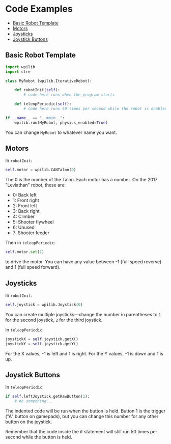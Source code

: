 # Code Examples

- [Basic Robot Template](#basic-robot-template)
- [Motors](#motors)
- [Joysticks](#joysticks)
- [Joystick Buttons](#joystick-buttons)

## Basic Robot Template

```python
import wpilib
import ctre

class MyRobot (wpilib.IterativeRobot):

    def robotInit(self):
        # code here runs when the program starts

    def teleopPeriodic(self):
        # code here runs 50 times per second while the robot is enabled

if __name__ == "__main__":
    wpilib.run(MyRobot, physics_enabled=True)
```

You can change `MyRobot` to whatever name you want.

## Motors

In `robotInit`:

```python
self.motor = wpilib.CANTalon(0)
```

The 0 is the number of the Talon. Each motor has a number. On the 2017 "Leviathan" robot, these are:

- 0: Back left
- 1: Front right
- 2: Front left
- 3: Back right
- 4: Climber
- 5: Shooter flywheel
- 6: Unused
- 7: Shooter feeder

Then in `teleopPeriodic`:

```python
self.motor.set(1)
```

to drive the motor. You can have any value between -1 (full speed reverse) and 1 (full speed forward).

## Joysticks

In `robotInit`:

```python
self.joystick = wpilib.Joystick(0)
```

You can create multiple joysticks&mdash;change the number in parentheses to `1` for the second joystick, `2` for the third joystick.

In `teleopPeriodic`:

```python
joystickX = self.joystick.getX()
joystickY = self.joystick.getY()
```

For the X values, -1 is left and 1 is right. For the Y values, -1 is down and 1 is up.

## Joystick Buttons

In `teleopPeriodic`:

```python
if self.leftJoystick.getRawButton(1):
    # do something...
```

The indented code will be run when the button is held. Button 1 is the trigger ("A" button on gamepads), but you can change this number for any other button on the joystick.

Remember that the code inside the if statement will still run 50 times per second while the button is held.
